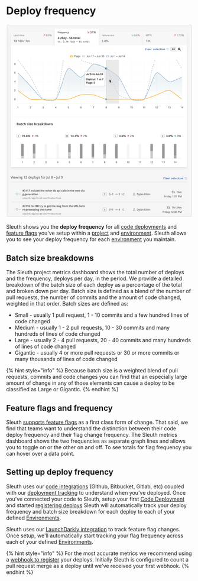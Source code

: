 # Deploy frequency

![](../.gitbook/assets/screen-shot-2021-07-14-at-11.08.26-am.png)

Sleuth shows you the **deploy frequency** for all [code deployments](https://app.gitbook.com/@sleuth/s/sleuth/~/drafts/-MeWnutYNH4HzDA3uu11/modeling-your-deployments/code-deployments) and [feature flags](https://app.gitbook.com/@sleuth/s/sleuth/~/drafts/-MeWnutYNH4HzDA3uu11/modeling-your-deployments/feature-flags) you've setup within a [project](https://app.gitbook.com/@sleuth/s/sleuth/~/drafts/-MeWnutYNH4HzDA3uu11/modeling-your-deployments/projects) and [environment](https://app.gitbook.com/@sleuth/s/sleuth/~/drafts/-MeWnutYNH4HzDA3uu11/modeling-your-deployments/environment-support). Sleuth allows you to see your deploy frequency for each [environment](https://app.gitbook.com/@sleuth/s/sleuth/~/drafts/-MeWnutYNH4HzDA3uu11/modeling-your-deployments/environment-support) you maintain.‌

## Batch size breakdowns

The Sleuth project metrics dashboard shows the total number of deploys and the frequency, deploys per day, in the period. We provide a detailed breakdown of the batch size of each deploy as a percentage of the total and broken down per day. Batch size is defined as a blend of the number of pull requests, the number of commits and the amount of code changed, weighted in that order. Batch sizes are defined as: 

* Small - usually 1 pull request, 1 - 10 commits and a few hundred lines of code changed 
* Medium - usually 1 - 2 pull requests, 10 - 30 commits and many hundreds of lines of code changed
* Large - usually 2 - 4 pull requests, 20 - 40 commits and many hundreds of lines of code changed
* Gigantic - usually 4 or more pull requests or 30 or more commits or many thousands of lines of code changed

{% hint style="info" %}
Because batch size is a weighted blend of pull requests, commits and code changes you can find that an especially large amount of change in any of those elements can cause a deploy to be classified as Large or Gigantic.
{% endhint %}

## Feature flags and frequency

Sleuth [supports feature flags](../modeling-your-deployments/feature-flags.md) as a first class form of change. That said, we find that teams want to understand the distinction between their code deploy frequency and their flag change frequency. The Sleuth metrics dashboard shows the two frequencies as separate graph lines and allows you to toggle on or the other on and off. To see totals for flag frequency you can hover over a data point. 

## Setting up deploy frequency

Sleuth uses our [code integrations](https://help.sleuth.io/integrations-1/code-deployment) \(Github, Bitbucket, Gitlab, etc\) coupled with our [deployment tracking](../modeling-your-deployments/) to understand when you've deployed. Once you've connected your code to Sleuth, setup your first [Code Deployment](../modeling-your-deployments/code-deployments/) and started [registering deploys](../modeling-your-deployments/code-deployments/how-to-register-a-deploy.md) Sleuth will automatically track your deploy frequency and batch size breakdown for each deploy to each of your defined [Environments](../modeling-your-deployments/environment-support.md).

Sleuth uses our [LaunchDarkly integration](../integrations-1/feature-flags/launchdarkly.md) to track feature flag changes. Once setup, we'll automatically start tracking your flag frequency across each of your defined [Environments](../modeling-your-deployments/environment-support.md). 

{% hint style="info" %}
For the most accurate metrics we recommend using a [webhook to register](https://help.sleuth.io/modeling-your-deployments/code-deployments/how-to-register-a-deploy#precise-deploy-registration-via-a-webhook) your deploys. Initially Sleuth is configured to count a pull request merge as a deploy until we've received your first webhook.
{% endhint %}

